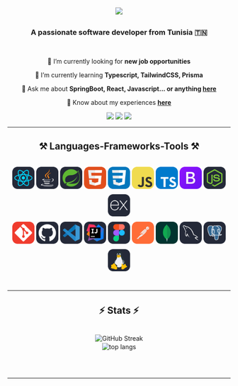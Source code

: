 <h1 align="center">
    <img src="https://readme-typing-svg.herokuapp.com/?font=Righteous&size=35&center=true&vCenter=true&width=500&height=70&duration=4000&lines=Hi+There!+👋;+I'm+Oussama+Njahi!;" />
</h1>

<h3 align="center">A passionate software developer from Tunisia 🇹🇳</h3>

<br/>

<div align="center">
 
 🔭 I’m currently looking for **new job opportunities**
 
 🌱 I’m currently learning **Typescript, TailwindCSS, Prisma**

💬 Ask me about **SpringBoot, React, Javascript... or anything [here](https://njahi-oussama.vercel.app)**

📄 Know about my experiences **[here](https://njahi-oussama.vercel.app/Resume.pdf)**


 </div>
 
<div align="center"> 
  <a href="mailto:njahioussama@outlook.com"><img src="https://img.shields.io/badge/Email-black?style=for-the-badge"/></a>
  <a href="https://www.linkedin.com/in/oussama-njahi/" target="_blank"><img src="https://img.shields.io/badge/LinkedIn-0077B5?style=for-the-badge&logo=linkedin&logoColor=white" target="_blank"/></a>
  <a href="https://njahi-oussama.vercel.app" target="_blank"><img src="https://img.shields.io/badge/Portfolio-FF5722?style=for-the-badge&logo=todoist&logoColor=white" target="_blank" /></a>
</div>

 <hr/>
 
<h2 align="center">⚒️ Languages-Frameworks-Tools ⚒️</h2>
<br/>
<div align="center" style="line-height: 35px;">
    <img src="./icons/React-Dark.svg" alt="React icon" width="50" height="50">
    <img src="./icons/Java-Dark.svg" alt="Java icon" width="50" height="50">
    <img src="./icons/Spring-Dark.svg" alt="Spring icon" width="50" height="50">
    <img src="./icons/HTML.svg" alt="HTML icon" width="50" height="50">
    <img src="./icons/CSS.svg" alt="CSS icon" width="50" height="50">
    <img src="./icons/JavaScript.svg" alt="JavaSript icon" width="50" height="50">
    <img src="./icons/TypeScript.svg" alt="TypeScript icon" width="50" height="50">
    <img src="./icons/Bootstrap.svg" alt="Bootstrap icon" width="50" height="50">
    <img src="./icons/NodeJS-Dark.svg" alt="NodeJS icon" width="50" height="50">
    <img src="./icons/ExpressJS-Dark.svg" alt="ExpressJS icon" width="50" height="50">
    <br/>
    <img src="./icons/Git.svg" alt="Git icon" width="50" height="50">
    <img src="./icons/Github-Dark.svg" alt="Github icon" width="50" height="50">
    <img src="./icons/VSCode-Dark.svg" alt="VSCode icon" width="50" height="50">
    <img src="./icons/Idea-Dark.svg" alt="Idea icon" width="50" height="50">
    <img src="./icons/Figma-Dark.svg" alt="Figma icon" width="50" height="50">
    <img src="./icons/Postman.svg" alt="Postman icon" width="50" height="50">
    <img src="./icons/MongoDB.svg" alt="MongoDB icon" width="50" height="50">
    <img src="./icons/MySQL-Dark.svg" alt="MySQL icon" width="50" height="50">
    <img src="./icons/PostgreSQL-Dark.svg" alt="PostgreSQL icon" width="50" height="50">
    <img src="./icons/Linux-Dark.svg" alt="Linux icon" width="50" height="50">
    <br>
</div>


<br/>
<hr/>

<h2 align="center">⚡ Stats ⚡</h2>
<br>
<div align=center>
  <img width=390 src="https://github-readme-streak-stats-mocha-eight.vercel.app?user=Njahi98&theme=react&border_radius=10" alt="GitHub Streak" />
  <br/>
  <img width=325 align="center" src="https://github-readme-stats.vercel.app/api/top-langs/?username=Njahi98&langs_count=8&layout=compact&theme=react&border_radius=10&size_weight=0.5&count_weight=0.5&exclude_repo=github-readme-stats" alt="top langs" />
</div>

<br/><br/>

<hr/>

